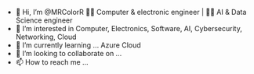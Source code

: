 - 👋 Hi, I’m @MRColorR :man_student: Computer & electronic engineer | :man_student: AI & Data Science engineer
- 👀 I’m interested in Computer, Electronics, Software, AI, Cybersecurity, Networking, Cloud
- 🌱 I’m currently learning ...  Azure Cloud
- 💞️ I’m looking to collaborate on ...
- 📫 How to reach me ... 

<!---
MRColorR/MRColorR is a ✨ special ✨ repository because its `README.md` (this file) appears on your GitHub profile.
You can click the Preview link to take a look at your changes.
--->
